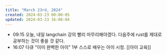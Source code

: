 ```yaml
---
title: "March 23rd, 2024"
created: 2024-03-23 00:00:05
updated: 2024-03-23 16:08:04
---
```

  * 09:15 오늘, 내일 langchain 강의 빨리 마무리해야겠다. 다음주에 rust를 제대로 공부하는 것이 좋을 것 같다.
  * 16:07 다큐 "이미 완벽한 아이" 1부 스스로 배우는 아이 시청. [[아이 교육]]